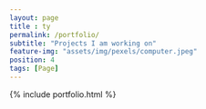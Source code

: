 ```yaml
--- 
layout: page
title : ty 
permalink: /portfolio/
subtitle: "Projects I am working on" 
feature-img: "assets/img/pexels/computer.jpeg"
position: 4
tags: [Page]
---
```


{% include portfolio.html %}
